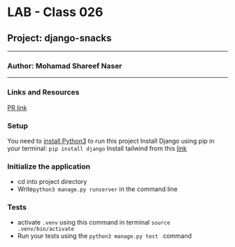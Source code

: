 # LAB - Class 026

## Project: django-snacks
---
### Author: Mohamad Shareef Naser
---
### Links and Resources
[PR link](https://github.com/mshnas9/django-snacks/pull/1)

### Setup
You need to [install Python3](https://wsvincent.com/install-python/#install-python-on-linux) to run this project
Install Django using pip in your terminal: `pip install django`
Install tailwind from this [link](https://flowbite.com/docs/getting-started/django/) 


### Initialize the application
- cd into project directory
- Write`python3 manage.py runserver` in the command line

### Tests

- activate `.venv` using this command in terminal `source .venv/bin/activate`
- Run your tests using the `python3 manage.py test ` command